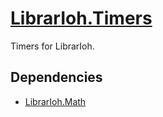 # [LibrarIoh.Timers](https://github.com/SorceressSpell/LibrarIoh.Timers)

Timers for LibrarIoh.

## Dependencies

- [LibrarIoh.Math](https://github.com/SorceressSpell/LibrarIoh.Math)